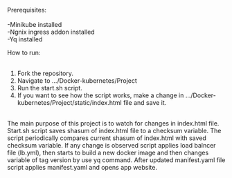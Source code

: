 
Prerequisites:</br></br>
-Minikube installed </br> 
-Ngnix ingress addon installed </br>
-Yq installed </br>

How to run: </br> </br>
1. Fork the repository.</br>
2. Navigate to .../Docker-kubernetes/Project</br>
3. Run the start.sh script.</br>
4. If you want to see how the script works, make a change in .../Docker-kubernetes/Project/static/index.html file and save it.</br></br>

The main purpose of this project is to watch for changes in index.html file. Start.sh script saves shasum of index.html file to a checksum variable. 
The script periodically compares current shasum of index.html with saved checksum variable. 
If any change is observed script applies load balncer file (lb.yml), then starts to build a new docker image and then changes variable of tag version by use yq command. 
After updated manifest.yaml file script applies manifest.yaml and opens app website.
